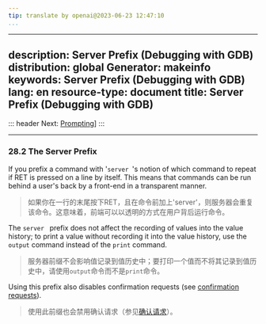 ```yaml
---
tip: translate by openai@2023-06-23 12:47:10
...
```

---
description: Server Prefix (Debugging with GDB)
distribution: global
Generator: makeinfo
keywords: Server Prefix (Debugging with GDB)
lang: en
resource-type: document
title: Server Prefix (Debugging with GDB)
---
::: header
Next: [Prompting](Prompting.html#Prompting)]
:::

---

### 28.2 The Server Prefix


If you prefix a command with '`server `'s notion of which command to repeat if RET is pressed on a line by itself. This means that commands can be run behind a user's back by a front-end in a transparent manner.

> 如果你在一行的末尾按下RET，且在命令前加上'server'，则服务器会重复该命令。这意味着，前端可以以透明的方式在用户背后运行命令。


The `server ` prefix does not affect the recording of values into the value history; to print a value without recording it into the value history, use the `output` command instead of the `print` command.

> 服务器前缀不会影响值记录到值历史中；要打印一个值而不将其记录到值历史中，请使用`output`命令而不是`print`命令。


Using this prefix also disables confirmation requests (see [confirmation requests](Messages_002fWarnings.html#confirmation-requests)).

> 使用此前缀也会禁用确认请求（参见[确认请求](Messages_002fWarnings.html#confirmation-requests)）。
